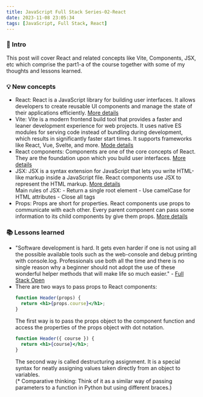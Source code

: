 ```yaml
---
title: JavaScript Full Stack Series-02-React
date: 2023-11-08 23:05:34
tags: [JavaScript, Full Stack, React]
---
```


### **🔎 Intro**

This post will cover React and related concepts like Vite, Components, JSX, etc which comprise the part1-a of the course together with some of my thoughts and lessons learned.

<!-- more -->

### **💡 New concepts**

- React:
  React is a JavaScript library for building user interfaces. It allows developers to create reusable UI components and manage the state of their applications efficiently. [More details](https://react.dev/)
- Vite:
  Vite is a modern frontend build tool that provides a faster and leaner development experience for web projects. It uses native ES modules for serving code instead of bundling during development, which results in significantly faster start times. It supports frameworks like React, Vue, Svelte, and more. [Mode details](https://vitejs.dev/)
- React components:
  Components are one of the core concepts of React. They are the foundation upon which you build user interfaces. [More details](https://react.dev/learn/your-first-component)
- JSX:
  JSX is a syntax extension for JavaScript that lets you write HTML-like markup inside a JavaScript file. React components use JSX to represent the HTML markup. [More details](https://react.dev/learn/writing-markup-with-jsx)<br />
  Main rules of JSX: - Return a single root element - Use camelCase for HTML attributes - Close all tags
- Props: Props are short for properties. React components use props to communicate with each other. Every parent component can pass some information to its child components by give them props. [More details](https://react.dev/learn/passing-props-to-a-component)

### **📚 Lessons learned**

- "Software development is hard. It gets even harder if one is not using all the possible available tools such as the web-console and debug printing with console.log. Professionals use both all the time and there is no single reason why a beginner should not adopt the use of these wonderful helper methods that will make life so much easier." - [Full Stack Open](https://fullstackopen.com/en/part1/introduction_to_react#props-passing-data-to-components)
- There are two ways to pass props to React components:
  ```jsx
  function Header(props) {
    return <h1>{props.course}</h1>;
  }
  ```
  The first way is to pass the props object to the component function and access the properties of the props object with dot notation.
  ```jsx
  function Header({ course }) {
    return <h1>{course}</h1>;
  }
  ```
  The second way is called destructuring assignment. It is a special syntax for neatly assigning values taken directly from an object to variables.<br>
  (\* Comparative thinking: Think of it as a similar way of passing parameters to a function in Python but using different braces.)
